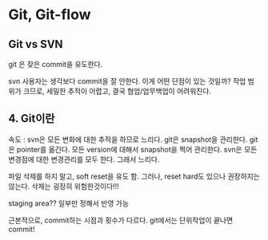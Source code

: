 # Git, Git-flow

## Git vs SVN

git 은 잦은 commit을 유도한다.

svn 사용자는 생각보다 commit을 잘 안한다. 이게 어떤 단점이 있는 것일까?
작업 범위가 크므로, 세밀한 추적이 어렵고, 결국 협업/업무백업이 어려워진다.

## 4. Git이란

속도 : svn은 모든 변화에 대한 추적을 하므로 느리다.
      git은 snapshot을 관리한다. git은 pointer를 옮긴다.
      모든 version에 대해서 snapshot을 찍어 관리한다.
      svn은 모든 변경점에 대한 변경관리를 모두 한다. 그래서 느리다.

파일 삭제를 하지 말고, soft reset을 유도 함. 그러나, reset hard도 있으나 권장하지는 않는다.
삭제는 굉장히 위험한것이다!!!

staging area??
일부만 정해서 반영 가능

근본적으로, commit하는 시점과 횟수가 다르다.
git에서는 단위작업이 끝나면 commit!

